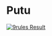 # Putu

[![9rules Result](http://3.113.31.107/cltgit/miyazakisoft/Putu/badge.png)](http://3.113.31.107/cltgit/miyazakisoft/Putu/)
